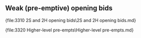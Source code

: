 ## <a name="Weak_(pre-emptive)_opening_bids"> Weak (pre-emptive) opening bids

{file:3310 2S and 2H opening bids\2S and 2H opening bids.md}

{file:3320 Higher-level pre-empts\Higher-level pre-empts.md}
